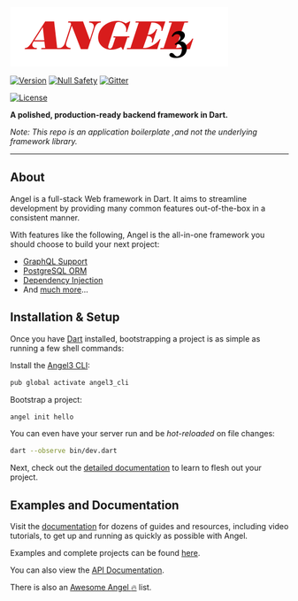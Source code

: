 [![Angel 3 Framework](./logo3.png)](https://github.com/dukefirehawk/angel)

[![Version](https://img.shields.io/badge/pub-v4.0.0-brightgreen)](https://pub.dartlang.org/packages/angel3_framework)
[![Null Safety](https://img.shields.io/badge/null-safety-brightgreen)](https://dart.dev/null-safety)
[![Gitter](https://img.shields.io/gitter/room/angel_dart/discussion)](https://gitter.im/angel_dart/discussion)

[![License](https://img.shields.io/github/license/dukefirehawk/angel)](https://github.com/dukefirehawk/boilerplates/blob/angel3-orm/LICENSE)

**A polished, production-ready backend framework in Dart.**

*Note: This repo is an application boilerplate ,and not the underlying framework library.*

-----
## About
Angel is a full-stack Web framework in Dart. It aims to
streamline development by providing many common features
out-of-the-box in a consistent manner.

With features like the following, Angel is the all-in-one framework you should choose to build your next project:
* [GraphQL Support](https://github.com/dukefirehawk/angel/tree/master/packages/graphql)
* [PostgreSQL ORM](https://github.com/dukefirehawk/angel/tree/master/packages/orm)
* [Dependency Injection](https://angel3-docs.dukefirehawk.com/guides/dependency-injection)
* And [much more](https://github.com/dukefirehawk/angel)...

## Installation & Setup

Once you have [Dart](https://dart.dev/get-dart) installed, bootstrapping a project is as simple as running a few shell commands:

Install the [Angel3 CLI](https://github.com/dukefirehawk/angel3-cli):

```bash
pub global activate angel3_cli
```

Bootstrap a project:

```bash
angel init hello
```

You can even have your server run and be *hot-reloaded* on file changes:

```bash
dart --observe bin/dev.dart
```

Next, check out the [detailed documentation](https://angel3-docs.dukefirehawk.com/guides) to learn to flesh out your project.

## Examples and Documentation
Visit the [documentation](https://angel3-docs.dukefirehawk.com/guides)
for dozens of guides and resources, including video tutorials,
to get up and running as quickly as possible with Angel.

Examples and complete projects can be found
[here](https://github.com/dukefirehawk/angel3-examples/tree/master/docs_examples/getting_started).


You can also view the [API Documentation](https://pub.dev/documentation/angel3_framework/latest/).

There is also an [Awesome Angel :fire:](https://github.com/dukefirehawk/angel3-awesome) list.

